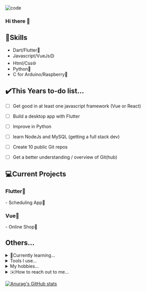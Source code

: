 ![code](https://user-images.githubusercontent.com/68391822/114540219-8dcb5b80-9c55-11eb-81c5-cc8626e1b19b.png)




### Hi there 👋

## 🔧Skills
  - Dart/Flutter🎯
  - Javascript/VueJs🟡
  - Html/Css🌐
  - Python🐍
  - C for Arduino/Raspberry🔋
  
##  ✔️This Years to-do list...
  
  - [ ] Get good in at least one javascript framework (Vue or React)
  - [ ] Build a desktop app with Flutter
  - [ ] Improve in Python
  - [ ] learn NodeJs and MySQL (getting a full stack dev)
  - [ ] Create 10 public Git repos
  - [ ] Get a better understanding / overview of Git(hub)


## 💻Current Projects
  <h3>Flutter💙</h3>
   - Scheduling App📅
  <h3>Vue💚</h3>
   - Online Shop🛒
   

</details>

## Others...

<details>
  
  <summary>📖Currently learning...</summary>
  
  - NextJs➡️
  - Vue🟢
  - python🐍

</details>

<details>
  <summary>Tools I use...</summary>
  
  - VsCode / Code-Server / Vim👨🏽‍💻
  - Arch Linux / Windows 10 🐧
</details>

<details>
  <summary>My hobbies...</summary>
  
  - Programming👨‍💻
       
  - Photography📷
    
  - Vfx (After Effects)🎬
</details>

<details>
  <summary>✉️How to reach out to me...</summary>
    
  You can write me a dm on Discord @Mesota22 #7782
</details>

  
[![Anurag's GitHub stats](https://github-readme-stats.vercel.app/api?username=Mesota22&show_icons=true&show_icons=true&theme=gotham)](https://github.com/Mesota22)


